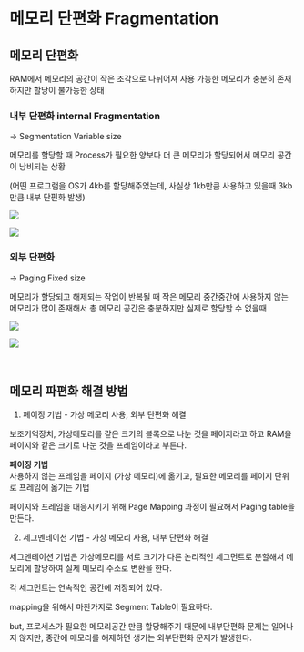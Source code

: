 # 메모리 단편화 Fragmentation

## 메모리 단편화

RAM에서 메모리의 공간이 작은 조각으로 나뉘어져 사용 가능한 메모리가 충분히 존재하지만 할당이 불가능한 상태

### 내부 단편화 internal Fragmentation
-> Segmentation Variable size

메모리를 할당할 때 Process가 필요한 양보다 더 큰 메모리가 할당되어서 메모리 공간이 낭비되는 상황

(어떤 프로그램을 OS가 4kb를 할당해주었는데, 사실상 1kb만큼 사용하고 있을때 3kb만큼 내부 단편화 발생)

![](https://img1.daumcdn.net/thumb/R1280x0/?scode=mtistory2&fname=https%3A%2F%2Ft1.daumcdn.net%2Fcfile%2Ftistory%2F99811C435B19F90F02)

![](https://img1.daumcdn.net/thumb/R1280x0/?scode=mtistory2&fname=https%3A%2F%2Ft1.daumcdn.net%2Fcfile%2Ftistory%2F9905AB435B19F9100D)

### 외부 단편화
-> Paging Fixed size

메모리가 할당되고 해제되는 작업이 반복될 때 작은 메모리 중간중간에 사용하지 않는 메모리가 많이 존재해서 총 메모리 공간은 충분하지만 실제로 할당할 수 없을때

![](https://img1.daumcdn.net/thumb/R1280x0/?scode=mtistory2&fname=https%3A%2F%2Ft1.daumcdn.net%2Fcfile%2Ftistory%2F993EFB435B19F90F07)

![](https://img1.daumcdn.net/thumb/R1280x0/?scode=mtistory2&fname=https%3A%2F%2Ft1.daumcdn.net%2Fcfile%2Ftistory%2F993EFB435B19F90F07)

<br>

## 메모리 파편화 해결 방법

1. 페이징 기법 - 가상 메모리 사용, 외부 단편화 해결

보조기억장치, 가상메모리를 같은 크기의 블록으로 나눈 것을 페이지라고 하고 RAM을 페이지와 같은 크기로 나눈 것을 프레임이라고 부른다.

**페이징 기법**  
사용하지 않는 프레임을 페이지 (가상 메모리)에 옮기고, 필요한 메모리를 페이지 단위로 프레임에 옮기는 기법

페이지와 프레임을 대응시키기 위해 Page Mapping 과정이 필요해서 Paging table을 만든다.

2. 세그멘테이션 기법 - 가상 메모리 사용, 내부 단편화 해결

세그멘테이션 기법은 가상메모리를 서로 크기가 다른 논리적인 세그먼트로 분할해서 메모리에 할당하여 실제 메모리 주소로 변환을 한다.

각 세그먼트는 연속적인 공간에 저장되어 있다.

mapping을 위해서 마찬가지로 Segment Table이 필요하다.

but, 프로세스가 필요한 메모리공간 만큼 할당해주기 때문에 내부단편화 문제는 일어나지 않지만, 중간에 메모리를 해제하면 생기는 외부단편화 문제가 발생한다.